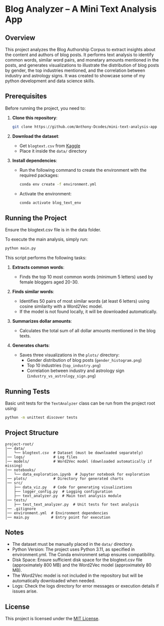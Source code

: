 # Blog Analyzer – A Mini Text Analysis App

## Overview

This project analyzes the Blog Authorship Corpus to extract insights about the content and authors of blog posts. It performs text analysis to identify common words, similar word pairs, and monetary amounts mentioned in the posts, and generates visualizations to illustrate the distribution of blog posts by gender, the top industries mentioned, and the correlation between industry and astrology signs. It was created to showcase some of my python development and data science skills.

## Prerequisites

Before running the project, you need to:

1. **Clone this repository**:

   ```bash
   git clone https://github.com/Anthony-Dcodes/mini-text-analysis-app
   ```

2. **Download the dataset**:

   - Get `blogtext.csv` from [Kaggle](https://www.kaggle.com/datasets/rtatman/blog-authorship-corpus/data)
   - Place it inside the `data/` directory

3. **Install dependencies**:

   - Run the following command to create the environment with the required packages:
     ```bash
     conda env create -f environment.yml
     ```
   - Activate the environment:
     ```bash
     conda activate blog_text_env
     ```

## Running the Project

Ensure the blogtext.csv file is in the data folder.

To execute the main analysis, simply run:

```bash
python main.py
```

This script performs the following tasks:

1. **Extracts common words**:

   - Finds the top 10 most common words (minimum 5 letters) used by female bloggers aged 20-30.

2. **Finds similar words**:

   - Identifies 50 pairs of most similar words (at least 6 letters) using cosine similarity with a Word2Vec model.
   - If the model is not found locally, it will be downloaded automatically.

3. **Summarizes dollar amounts**:

   - Calculates the total sum of all dollar amounts mentioned in the blog texts.

4. **Generates charts**:

   - Saves three visualizations in the `plots/` directory:
     - Gender distribution of blog posts (`gender_histogram.png`)
     - Top 10 industries (`top_industry.png`)
     - Correlation between industry and astrology sign (`industry_vs_astrology_sign.png`)

## Running Tests

Basic unit tests for the `TextAnalyzer` class can be run from the project root using:

```bash
python -m unittest discover tests
```

## Project Structure

```
project-root/
│── data/
│   └── blogtext.csv  # Dataset (must be downloaded separately)
│── logs/             # Log files
│── models/           # Word2Vec model (downloaded automatically if missing)
│── notebooks/
│   └── data_exploration.ipynb  # Jupyter notebook for exploration
│── plots/            # Directory for generated charts
│── src/
│   ├── data_viz.py   # Code for generating visualizations
│   ├── logger_config.py  # Logging configuration
│   ├── text_analyzer.py  # Main text analysis module
│── tests/
│   ├── test_text_analyzer.py  # Unit tests for text analysis
│── .gitignore
│── environment.yml  # Environment dependencies
│── main.py          # Entry point for execution
```

## Notes

- The dataset must be manually placed in the `data/` directory.
- Python Version: The project uses Python 3.11, as specified in environment.yml. The Conda environment setup ensures compatibility.
- Disk Space: Ensure sufficient disk space for the blogtext.csv file (approximately 800 MB) and the Word2Vec model (approximately 80 MB).
- The Word2Vec model is not included in the repository but will be automatically downloaded when needed.
- Logs: Check the logs directory for error messages or execution details if issues arise.

## License

This project is licensed under the [MIT License](LICENSE).
